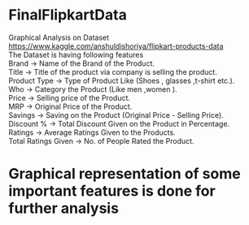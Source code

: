 # FinalFlipkartData
Graphical Analysis on Dataset  https://www.kaggle.com/anshuldishoriya/flipkart-products-data <br />
The Dataset is having following features <br />
  Brand                 -> Name of the Brand of the Product. <br />
  Title                 -> Title of the product via company is selling the product. <br />
  Product Type          -> Type of Product Like (Shoes , glasses ,t-shirt etc.). <br />
  Who                   -> Category the Product (Like men ,women ). <br />
  Price                 -> Selling price of the Product. <br />
  MRP                   -> Original Price of the Product. <br />
  Savings               -> Saving on the Product (Original Price - Selling Price). <br />
  Discount %            -> Total Discount Given on the Product in Percentage. <br />
  Ratings               -> Average Ratings Given to the Products. <br />
  Total Ratings Given   -> No. of People Rated  the Product. <br />
 
# Graphical representation of some important features is done for further analysis

